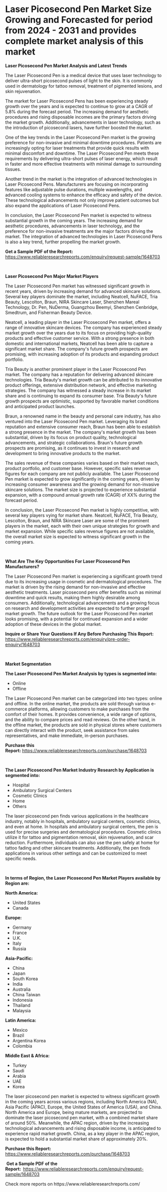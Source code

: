 <p><h1>Laser Picosecond Pen Market Size Growing and Forecasted for period from 2024 - 2031 and provides complete market analysis of this market</h1></p><p><strong>Laser Picosecond Pen Market Analysis and Latest Trends</strong></p>
<p><p>The Laser Picosecond Pen is a medical device that uses laser technology to deliver ultra-short picosecond pulses of light to the skin. It is commonly used in dermatology for tattoo removal, treatment of pigmented lesions, and skin rejuvenation.</p><p>The market for Laser Picosecond Pens has been experiencing steady growth over the years and is expected to continue to grow at a CAGR of 5.8% during the forecast period. The increasing demand for aesthetic procedures and rising disposable incomes are the primary factors driving the market growth. Additionally, advancements in laser technology, such as the introduction of picosecond lasers, have further boosted the market.</p><p>One of the key trends in the Laser Picosecond Pen market is the growing preference for non-invasive and minimal downtime procedures. Patients are increasingly opting for laser treatments that provide quick results with minimal discomfort and downtime. The Laser Picosecond Pen meets these requirements by delivering ultra-short pulses of laser energy, which result in faster and more effective treatments with minimal damage to surrounding tissues.</p><p>Another trend in the market is the integration of advanced technologies in Laser Picosecond Pens. Manufacturers are focusing on incorporating features like adjustable pulse durations, multiple wavelengths, and advanced cooling systems to enhance the efficacy and safety of the device. These technological advancements not only improve patient outcomes but also expand the applications of Laser Picosecond Pens.</p><p>In conclusion, the Laser Picosecond Pen market is expected to witness substantial growth in the coming years. The increasing demand for aesthetic procedures, advancements in laser technology, and the preference for non-invasive treatments are the major factors driving the market. The integration of advanced technologies in Laser Picosecond Pens is also a key trend, further propelling the market growth.</p></p>
<p><strong>Get a Sample PDF of the Report:&nbsp;</strong> <a href="https://www.reliableresearchreports.com/enquiry/request-sample/1648703">https://www.reliableresearchreports.com/enquiry/request-sample/1648703</a></p>
<p>&nbsp;</p>
<p><strong>Laser Picosecond Pen Major Market Players</strong></p>
<p><p>The Laser Picosecond Pen market has witnessed significant growth in recent years, driven by increasing demand for advanced skincare solutions. Several key players dominate the market, including Neatcell, NuFACE, Tria Beauty, Lescolton, Braun, NIRA Skincare Laser, Shenzhen Mareal Technology, Dr. Pen, NuDerma, Guangzhou Beemyi, Shenzhen Cenbridge, Smedtrum, and Fisherman Beauty Device.</p><p>Neatcell, a leading player in the Laser Picosecond Pen market, offers a range of innovative skincare devices. The company has experienced steady market growth over the years due to its focus on providing high-quality products and effective customer service. With a strong presence in both domestic and international markets, Neatcell has been able to capture a significant market share. The company's future growth prospects are promising, with increasing adoption of its products and expanding product portfolio.</p><p>Tria Beauty is another prominent player in the Laser Picosecond Pen market. The company has a reputation for delivering advanced skincare technologies. Tria Beauty's market growth can be attributed to its innovative product offerings, extensive distribution network, and effective marketing strategies. The company has witnessed a steady increase in its market share and is continuing to expand its consumer base. Tria Beauty's future growth prospects are optimistic, supported by favorable market conditions and anticipated product launches.</p><p>Braun, a renowned name in the beauty and personal care industry, has also ventured into the Laser Picosecond Pen market. Leveraging its brand reputation and extensive consumer reach, Braun has been able to establish a strong presence in the market. The company's market growth has been substantial, driven by its focus on product quality, technological advancements, and strategic collaborations. Braun's future growth prospects are promising, as it continues to invest in research and development to bring innovative products to the market.</p><p>The sales revenue of these companies varies based on their market reach, product portfolio, and customer base. However, specific sales revenue figures for each company are not publicly available. The Laser Picosecond Pen market is expected to grow significantly in the coming years, driven by increasing consumer awareness and the growing demand for non-invasive skincare solutions. The market size is projected to experience substantial expansion, with a compound annual growth rate (CAGR) of XX% during the forecast period.</p><p>In conclusion, the Laser Picosecond Pen market is highly competitive, with several key players vying for market share. Neatcell, NuFACE, Tria Beauty, Lescolton, Braun, and NIRA Skincare Laser are some of the prominent players in the market, each with their own unique strategies for growth and market expansion. While specific sales revenue figures are not available, the overall market size is expected to witness significant growth in the coming years.</p></p>
<p>&nbsp;</p>
<p><strong>What Are The Key Opportunities For Laser Picosecond Pen Manufacturers?</strong></p>
<p><p>The Laser Picosecond Pen market is experiencing a significant growth trend due to its increasing usage in cosmetic and dermatological procedures. The market is driven by the rising demand for non-invasive and effective aesthetic treatments. Laser picosecond pens offer benefits such as minimal downtime and quick results, making them highly desirable among consumers. Additionally, technological advancements and a growing focus on research and development activities are expected to further propel market growth. The future outlook for the Laser Picosecond Pen market looks promising, with a potential for continued expansion and a wider adoption of these devices in the global market.</p></p>
<p><strong>Inquire or Share Your Questions If Any Before Purchasing This Report:</strong> <a href="https://www.reliableresearchreports.com/enquiry/pre-order-enquiry/1648703">https://www.reliableresearchreports.com/enquiry/pre-order-enquiry/1648703</a></p>
<p>&nbsp;</p>
<p><strong>Market Segmentation</strong></p>
<p><strong>The Laser Picosecond Pen Market Analysis by types is segmented into:</strong></p>
<p><ul><li>Online</li><li>Offline</li></ul></p>
<p><p>The Laser Picosecond Pen market can be categorized into two types: online and offline. In the online market, the products are sold through various e-commerce platforms, allowing customers to make purchases from the comfort of their homes. It provides convenience, a wide range of options, and the ability to compare prices and read reviews. On the other hand, in the offline market, the products are sold in physical stores where customers can directly interact with the product, seek assistance from sales representatives, and make immediate, in-person purchases.</p></p>
<p><strong>Purchase this Report:&nbsp;</strong><a href="https://www.reliableresearchreports.com/purchase/1648703">https://www.reliableresearchreports.com/purchase/1648703</a></p>
<p>&nbsp;</p>
<p><strong>The Laser Picosecond Pen Market Industry Research by Application is segmented into:</strong></p>
<p><ul><li>Hospital</li><li>Ambulatory Surgical Centers</li><li>Cosmetic Clinics</li><li>Home</li><li>Others</li></ul></p>
<p><p>The laser picosecond pen finds various applications in the healthcare industry, notably in hospitals, ambulatory surgical centers, cosmetic clinics, and even at home. In hospitals and ambulatory surgical centers, the pen is used for precise surgeries and dermatological procedures. Cosmetic clinics utilize it for tattoo and pigmentation removal, skin rejuvenation, and scar reduction. Furthermore, individuals can also use the pen safely at home for tattoo fading and other skincare treatments. Additionally, the pen finds applications in various other settings and can be customized to meet specific needs.</p></p>
<p>&nbsp;</p>
<p><strong>In terms of Region, the Laser Picosecond Pen Market Players available by Region are:</strong></p>
<p>
    <p> <strong> North America: </strong>
        <ul>
            <li>United States</li>
            <li>Canada</li>
        </ul>
        </p> 
    <p> <strong> Europe: </strong>
        <ul>
            <li>Germany</li>
            <li>France</li>
            <li>U.K.</li>
            <li>Italy</li>
            <li>Russia</li>
        </ul>
        </p> 
    <p> <strong> Asia-Pacific: </strong>
        <ul>
            <li>China</li>
            <li>Japan</li>
            <li>South Korea</li>
            <li>India</li>
            <li>Australia</li>
            <li>China Taiwan</li>
            <li>Indonesia</li>
            <li>Thailand</li>
            <li>Malaysia</li>
        </ul>
        </p> 
    <p> <strong> Latin America: </strong>
        <ul>
            <li>Mexico</li>
            <li>Brazil</li>
            <li>Argentina Korea</li>
            <li>Colombia</li>
        </ul>
        </p> 
    <p> <strong> Middle East & Africa: </strong>
        <ul>
            <li>Turkey</li>
            <li>Saudi</li>
            <li>Arabia</li>
            <li>UAE</li>
            <li>Korea</li>
        </ul>
    </p>
    </p>
<p><p>The laser picosecond pen market is expected to witness significant growth in the coming years across various regions, including North America (NA), Asia Pacific (APAC), Europe, the United States of America (USA), and China. North America and Europe, being mature markets, are projected to dominate the laser picosecond pen market, with a combined market share of around 50%. Meanwhile, the APAC region, driven by the increasing technological advancements and rising disposable income, is anticipated to experience rapid market growth. China, as a key player in the APAC region, is expected to hold a substantial market share of approximately 20%.</p></p>
<p><strong>Purchase this Report: </strong><a href="https://www.reliableresearchreports.com/purchase/1648703">https://www.reliableresearchreports.com/purchase/1648703</a></p>
<p>&nbsp;<strong>Get a Sample PDF of the Report:&nbsp;&nbsp;</strong><a href="https://www.reliableresearchreports.com/enquiry/request-sample/1648703">https://www.reliableresearchreports.com/enquiry/request-sample/1648703</a></p>
<p><strong></strong></p>
<p>Check more reports on https://www.reliableresearchreports.com/</p>